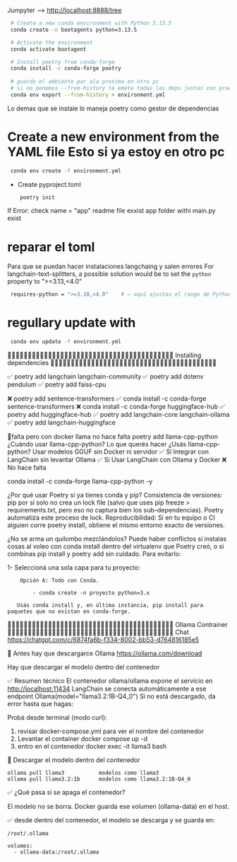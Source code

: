 
Jumpyter --> <http://localhost:8888/tree>

```bash
 # Create a new conda environment with Python 3.13.5
 conda create -n bootagents python=3.13.5

 # Activate the environment
 conda activate bootagent

 # Install poetry from conda-forge
 conda install -c conda-forge poetry
 
 # guardo el ambiente par ala proxima en otro pc 
 # si no ponemos --from-history te emete todas las deps juntas con proetry
 conda env export --from-history > environment.yml
```

Lo demas que se instale lo maneja poetry como gestor de dependencias

# Create a new environment from the YAML file Esto si ya estoy en otro pc

```bash
 conda env create -f environment.yml
```

- Create pyproject.toml

```bash
    poetry init
```

 If Error:
  check name = "app"
  readme file exxist
  app folder withi main.py exist
  
# reparar el toml

 Para que se puedan hacer instalaciones langchaing y salen errores
    For langchain-text-splitters, a possible solution would be to set the `python` property to ">=3.13,<4.0"

 ```bash
  requires-python = ">=3.10,<4.0"    # ← aquí ajustas el rango de Python
 ```

# regullary update with

```bash
 conda env update -f environment.yml
```

🔹🔹🔹🔹🔹🔹🔹🔹🔹🔹🔹🔹🔹🔹🔹🔹🔹🔹🔹🔹🔹🔹🔹🔹🔹🔹🔹🔹🔹🔹🔹🔹🔹🔹🔹🔹🔹🔹🔹🔹🔹
                            Installing dependencies
🔹🔹🔹🔹🔹🔹🔹🔹🔹🔹🔹🔹🔹🔹🔹🔹🔹🔹🔹🔹🔹🔹🔹🔹🔹🔹🔹🔹🔹🔹🔹🔹🔹🔹🔹🔹🔹🔹🔹🔹🔹

✅ poetry add langchain langchain-community
✅ poetry add dotenv pendulum
✅ poetry add faiss-cpu  

  ❌ poetry add sentence-transformers
✅ conda install -c conda-forge sentence-transformers
❌ conda install -c conda-forge huggingface-hub
✅ poetry add huggingface-hub
✅ poetry add langchain-core langchain-ollama
✅ poetry add langchain-huggingface

📌falta pero con docker llama no hace falta
 poetry add llama-cpp-python
     ¿Cuándo usar llama-cpp-python?
        Lo que querés hacer ¿Usás llama-cpp-python?
        Usar modelos GGUF sin Docker ni servidor ✅ Sí
        Integrar con LangChain sin levantar Ollama ✅ Sí
        Usar LangChain con Ollama y Docker ❌ No hace falta

 conda install -c conda-forge llama-cpp-python -y

¿Por qué usar Poetry si ya tienes conda y pip?
    Consistencia de versiones: pip por sí solo no crea un lock file (salvo que uses pip freeze > requirements.txt,
    pero eso no captura bien los sub–dependencias). Poetry automatiza este proceso de lock.
    Reproducibilidad: Si en tu equipo o CI alguien corre poetry install, obtiene el mismo entorno exacto de versiones.

¿No se arma un quilombo mezclándolos?
    Puede haber conflictos si instalas cosas al voleo con conda install dentro del virtualenv que Poetry creó,
    o si combinas pip install y poetry add sin cuidado. Para evitarlo:

  1-  Seleccioná una sola capa para tu proyecto:

        Opción A: Todo con Conda.

            - conda create -n proyecto python=3.x

       Usás conda install y, en última instancia, pip install para paquetes que no existan en conda-forge.

🔹🔹🔹🔹🔹🔹🔹🔹🔹🔹🔹🔹🔹🔹🔹🔹🔹🔹🔹🔹🔹🔹🔹🔹🔹🔹🔹🔹🔹🔹🔹🔹🔹🔹🔹🔹🔹🔹🔹🔹🔹
                            Ollama Contrainer
🔹🔹🔹🔹🔹🔹🔹🔹🔹🔹🔹🔹🔹🔹🔹🔹🔹🔹🔹🔹🔹🔹🔹🔹🔹🔹🔹🔹🔹🔹🔹🔹🔹🔹🔹🔹🔹🔹🔹🔹🔹
Chat <https://chatgpt.com/c/6874fa6b-f334-8002-bb53-d764816185e5>

🚫 Antes hay que descargarce Ollama <https://ollama.com/download>

Hay que descargar el modelo dentro del contenedor

✅ Resumen técnico
El contenedor ollama/ollama expone el servicio en <http://localhost:11434>
LangChain se conecta automáticamente a ese endpoint
  Ollama(model="llama3.2:1B-Q4_0")
  Si no está descargado, da error hasta que hagas:
  
Probá desde terminal (modo curl):

1) revisar docker-compose.yml para ver el nombre del contenedor
2) Levantar el container
    docker compose up -d
3) entro en el contenedor
 docker exec -it llama3 bash

  🐳 Descargar el modelo dentro del contenedor
  
    ollama pull llama3           modelos como llama3
    ollama pull llama3.2:1b      modelos como llama3.2:1B-Q4_0

  ✅ ¿Qué pasa si se apaga el contenedor?

  El modelo no se borra.
   Docker guarda ese volumen (ollama-data) en el host.

  ✅ desde dentro del contenedor, el modelo se descarga y se guarda en:

    /root/.ollama

    volumes:
      - ollama-data:/root/.ollama
